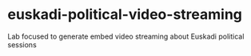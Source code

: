 # euskadi-political-video-streaming
Lab focused to generate embed video streaming about Euskadi political sessions
